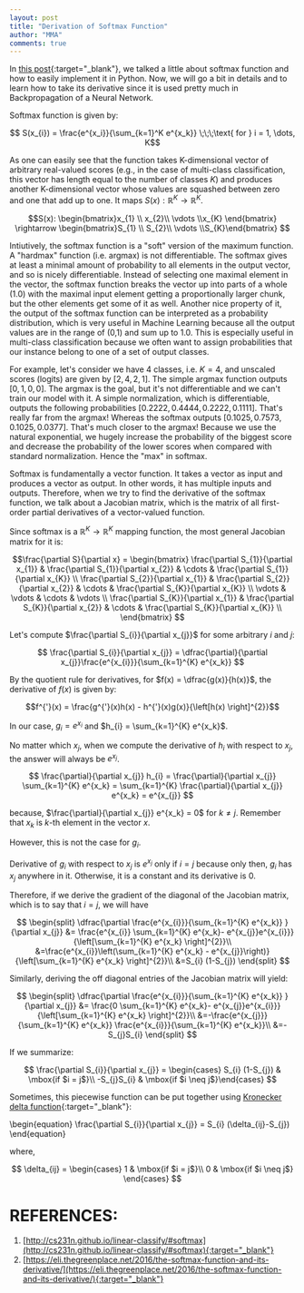 ```yaml
---
layout: post
title: "Derivation of Softmax Function"
author: "MMA"
comments: true
---
```


In [this post](https://mmuratarat.github.io/2019-01-14/Implementing-Softmax-Function){:target="_blank"}, we talked a little about softmax function and how to easily implement it in Python. Now, we will go a bit in details and to learn how to take its derivative since it is used pretty much in Backpropagation of a Neural Network.

Softmax function is given by:

$$ S(x_{i}) = \frac{e^{x_i}}{\sum_{k=1}^K e^{x_k}} \;\;\;\text{ for } i = 1, \dots, K$$

As one can easily see that the function takes K-dimensional vector of arbitrary real-valued scores (e.g., in the case of multi-class classification, this vector has length equal to the number of classes $K$) and produces another K-dimensional vector whose values are squashed between zero and one that add up to one. It maps $S(x): \mathbb{R}^{K} \rightarrow \mathbb{R}^{K}$. 

$$S(x): \begin{bmatrix}x_{1} \\ x_{2}\\ \vdots \\x_{K} \end{bmatrix} \rightarrow \begin{bmatrix}S_{1} \\ S_{2}\\ \vdots \\S_{K}\end{bmatrix} $$ 

Intiutively, the softmax function is a "soft" version of the maximum function. A "hardmax" function (i.e. argmax) is not differentiable. The softmax gives at least a minimal amount of probability to all elements in the output vector, and so is nicely differentiable. Instead of selecting one maximal element in the vector, the softmax function breaks the vector up into parts of a whole (1.0) with the maximal input element getting a proportionally larger chunk, but the other elements get some of it as well. Another nice property of it, the output of the softmax function can be interpreted as a probability distribution, which is very useful in Machine Learning because all the output values are in the range of (0,1) and sum up to $1.0$. This is especially useful in multi-class classification because we often want to assign probabilities that our instance belong to one of a set of output classes.

For example, let's consider we have 4 classes, i.e. $K=4$, and unscaled scores (logits) are given by $[2,4,2,1]$. The simple argmax function outputs $[0,1,0,0]$. The argmax is the goal, but it's not differentiable and we can't train our model with it. A simple normalization, which is differentiable, outputs the following probabilities $[0.2222,0.4444,0.2222,0.1111]$. That's really far from the argmax! Whereas the softmax outputs $[0.1025,0.7573,0.1025,0.0377]$. That's much closer to the argmax! Because we use the natural exponential, we hugely increase the probability of the biggest score and decrease the probability of the lower scores when compared with standard normalization. Hence the "max" in softmax.

Softmax is fundamentally a vector function. It takes a vector as input and produces a vector as output. In other words, it has multiple inputs and outputs. Therefore, when we try to find the derivative of the softmax function, we talk about a Jacobian matrix, which is the matrix of all first-order partial derivatives of a vector-valued function.

Since softmax is a $\mathbb{R}^{K} \rightarrow \mathbb{R}^{K}$ mapping function, the most general Jacobian matrix for it is:

$$\frac{\partial S}{\partial x} =
\begin{bmatrix}
\frac{\partial S_{1}}{\partial x_{1}} & \frac{\partial S_{1}}{\partial x_{2}} & \cdots & \frac{\partial S_{1}}{\partial x_{K}} \\
\frac{\partial S_{2}}{\partial x_{1}} & \frac{\partial S_{2}}{\partial x_{2}} & \cdots & \frac{\partial S_{K}}{\partial x_{K}} \\
\vdots & \vdots & \cdots & \vdots \\
\frac{\partial S_{K}}{\partial x_{1}} & \frac{\partial S_{K}}{\partial x_{2}} & \cdots & \frac{\partial S_{K}}{\partial x_{K}} \\
\end{bmatrix}
$$

Let's compute $\frac{\partial S_{i}}{\partial x_{j}}$ for some arbitrary $i$ and $j$:

$$
\frac{\partial S_{i}}{\partial x_{j}} = \dfrac{\partial}{\partial x_{j}}\frac{e^{x_{i}}}{\sum_{k=1}^{K} e^{x_k}} 
$$

By the quotient rule for derivatives, for $f(x) = \dfrac{g(x)}{h(x)}$, the derivative of $f(x)$ is given by:

$$f^{'}(x) = \frac{g^{'}(x)h(x) - h^{'}(x)g(x)}{\left[h(x) \right]^{2}}$$

In our case, $g_{i} = e^{x_{i}}$ and $h_{i} = \sum_{k=1}^{K} e^{x_k}$.

No matter which $x_{j}$, when we compute the derivative of $h_{i}$ with respect to $x_{j}$, the answer will always be $e^{x_{j}}$.

$$
\frac{\partial}{\partial x_{j}} h_{i} = \frac{\partial}{\partial x_{j}} \sum_{k=1}^{K} e^{x_k} = \sum_{k=1}^{K}  \frac{\partial}{\partial x_{j}} e^{x_k} = e^{x_{j}}
$$

because, $\frac{\partial}{\partial x_{j}} e^{x_k} = 0$ for $k \neq j$. Remember that $x_{k}$ is $k$-th element in the vector $x$.

However, this is not the case for $g_{i}$.

Derivative of $g_{i}$ with respect to $x_{j}$ is $e^{x_{j}}$ only if $i = j$ because only then, $g_{i}$ has $x_{j}$ anywhere in it. Otherwise, it is a constant and its derivative is 0. 


Therefore, if we derive the gradient of the diagonal of the Jacobian matrix, which is to say that $i = j$, we will have

$$
\begin{split}
\dfrac{\partial \frac{e^{x_{i}}}{\sum_{k=1}^{K} e^{x_k}} }{\partial x_{j}} &= \frac{e^{x_{i}} \sum_{k=1}^{K} e^{x_k}- e^{x_{j}}e^{x_{i}}}{\left[\sum_{k=1}^{K} e^{x_k} \right]^{2}}\\
&=\frac{e^{x_{i}}\left(\sum_{k=1}^{K} e^{x_k} - e^{x_{j}}\right)}{\left[\sum_{k=1}^{K} e^{x_k} \right]^{2}}\\
&=S_{i} (1-S_{j})
\end{split}
$$

Similarly, deriving the off diagonal entries of the Jacobian matrix will yield:

$$
\begin{split}
\dfrac{\partial \frac{e^{x_{i}}}{\sum_{k=1}^{K} e^{x_k}} }{\partial x_{j}} &= \frac{0 \sum_{k=1}^{K} e^{x_k}- e^{x_{j}}e^{x_{i}}}{\left[\sum_{k=1}^{K} e^{x_k} \right]^{2}}\\
&=-\frac{e^{x_{j}}}{\sum_{k=1}^{K} e^{x_k}} \frac{e^{x_{i}}}{\sum_{k=1}^{K} e^{x_k}}\\
&=-S_{j}S_{i}
\end{split}
$$

If we summarize:

$$
\frac{\partial S_{i}}{\partial x_{j}} = \begin{cases}
         S_{i} (1-S_{j}) & \mbox{if $i = j$}\\
        -S_{j}S_{i} & \mbox{if $i \neq j$}\end{cases}
$$

Sometimes, this piecewise function can be put together using [Kronecker delta function](https://en.wikipedia.org/wiki/Kronecker_delta){:target="_blank"}:

\begin{equation}
\frac{\partial S_{i}}{\partial x_{j}} = S_{i} (\delta_{ij}-S_{j})
\end{equation}

where,

$$
\delta_{ij} = \begin{cases}
         1 & \mbox{if $i = j$}\\
         0 & \mbox{if $i \neq j$} \end{cases}
$$

# REFERENCES:
1. [http://cs231n.github.io/linear-classify/#softmax](http://cs231n.github.io/linear-classify/#softmax){:target="_blank"}
2. [https://eli.thegreenplace.net/2016/the-softmax-function-and-its-derivative/](https://eli.thegreenplace.net/2016/the-softmax-function-and-its-derivative/){:target="_blank"}
